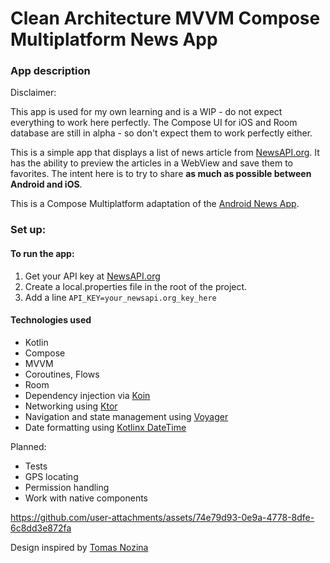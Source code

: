 # Clean Architecture MVVM Compose Multiplatform News App

### App description

Disclaimer: 

This app is used for my own learning and is a WIP - do not expect everything to work here perfectly.
The Compose UI for iOS and Room database are still in alpha - so don't expect them to work perfectly either.

This is a simple app that displays a list of news article from [NewsAPI.org](https://newsapi.org/).
It has the ability to preview the articles in a WebView and save them to favorites.
The intent here is to try to share **as much as possible between Android and iOS**.

This is a Compose Multiplatform adaptation of the [Android News App](https://github.com/nsmirosh/NewsApp). 

### Set up:

#### To run the app:
1. Get your API key at [NewsAPI.org](https://newsapi.org/)
2. Create a local.properties file in the root of the project.
3. Add a line `API_KEY=your_newsapi.org_key_here`

#### Technologies used

- Kotlin
- Compose
- MVVM 
- Coroutines, Flows
- Room
- Dependency injection via [Koin](https://insert-koin.io/)
- Networking using [Ktor](https://ktor.io/)
- Navigation and state management using [Voyager](https://voyager.adriel.cafe/)
- Date formatting using [Kotlinx DateTime](https://github.com/Kotlin/kotlinx-datetime)

Planned: 

- Tests
- GPS locating 
- Permission handling
- Work with native components

https://github.com/user-attachments/assets/74e79d93-0e9a-4778-8dfe-6c8dd3e872fa

Design inspired by [Tomas Nozina](https://dribbble.com/shots/15246621-Denn-k-N-News-App)
